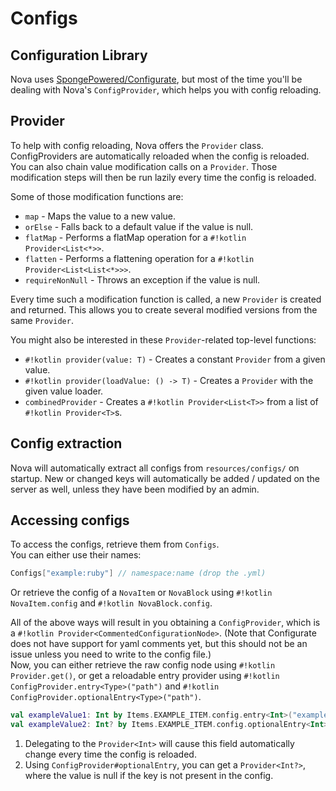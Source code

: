 # Configs

## Configuration Library
Nova uses [SpongePowered/Configurate](https://github.com/SpongePowered/Configurate), but most of the
time you'll be dealing with Nova's `ConfigProvider`, which helps you with config reloading.

## Provider

To help with config reloading, Nova offers the `Provider` class.  
ConfigProviders are automatically reloaded when the config is reloaded.
You can also chain value modification calls on a `Provider`. Those modification steps will then be run lazily every time
the config is reloaded.

Some of those modification functions are:

* `map` - Maps the value to a new value.
* `orElse` - Falls back to a default value if the value is null.
* `flatMap` - Performs a flatMap operation for a `#!kotlin Provider<List<*>>`.
* `flatten` - Performs a flattening operation for a `#!kotlin Provider<List<List<*>>>`.
* `requireNonNull` - Throws an exception if the value is null.

Every time such a modification function is called, a new `Provider` is created and returned. This allows you to create
several modified versions from the same `Provider`.

You might also be interested in these `Provider`-related top-level functions:

* `#!kotlin provider(value: T)` - Creates a constant `Provider` from a given value.
* `#!kotlin provider(loadValue: () -> T)` - Creates a `Provider` with the given value loader.
* `combinedProvider` - Creates a `#!kotlin Provider<List<T>>` from a list of `#!kotlin Provider<T>`s.

## Config extraction
Nova will automatically extract all configs from `resources/configs/` on startup.
New or changed keys will automatically be added / updated on the server as well, unless they have been modified by an admin.

## Accessing configs
To access the configs, retrieve them from `Configs`.  
You can either use their names:
```kotlin
Configs["example:ruby"] // namespace:name (drop the .yml)
```

Or retrieve the config of a `NovaItem` or `NovaBlock` using `#!kotlin NovaItem.config` and `#!kotlin NovaBlock.config`.

All of the above ways will result in you obtaining a `ConfigProvider`, which is a
`#!kotlin Provider<CommentedConfigurationNode>`. (Note that Configurate does not have support for yaml comments yet, 
but this should not be an issue unless you need to write to the config file.)  
Now, you can either retrieve the raw config node using `#!kotlin Provider.get()`, or get a reloadable entry provider
using `#!kotlin ConfigProvider.entry<Type>("path")` and `#!kotlin ConfigProvider.optionalEntry<Type>("path")`.

```kotlin
val exampleValue1: Int by Items.EXAMPLE_ITEM.config.entry<Int>("example_value") // (1)!
val exampleValue2: Int? by Items.EXAMPLE_ITEM.config.optionalEntry<Int>("optional_value") // (2)!
```

1. Delegating to the `Provider<Int>` will cause this field automatically change every time the config is reloaded.
2. Using `ConfigProvider#optionalEntry`, you can get a `Provider<Int?>`, where the value is null if the key is not present
   in the config.